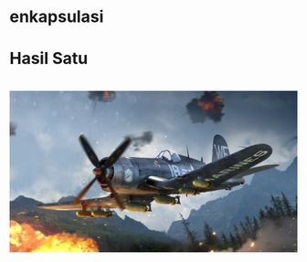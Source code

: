 # enkapsulasi
# Hasil Satu
# ![Alt Text](https://github.com/Tio304/Job-SHeet-Operator/blob/master/apps.44714.68677252471310915.23a54715-927d-42ce-9856-ef12310fab2f.jpg)
